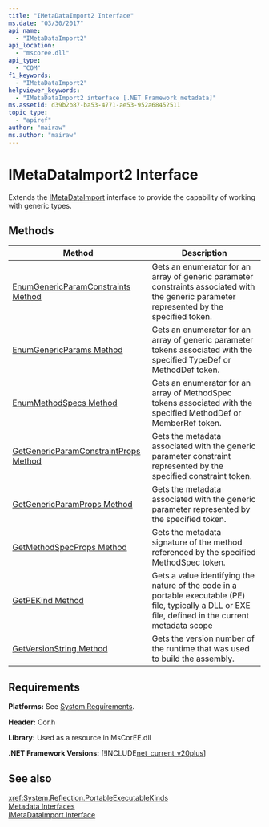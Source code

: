 ```yaml
---
title: "IMetaDataImport2 Interface"
ms.date: "03/30/2017"
api_name: 
  - "IMetaDataImport2"
api_location: 
  - "mscoree.dll"
api_type: 
  - "COM"
f1_keywords: 
  - "IMetaDataImport2"
helpviewer_keywords: 
  - "IMetaDataImport2 interface [.NET Framework metadata]"
ms.assetid: d39b2b87-ba53-4771-ae53-952a68452511
topic_type: 
  - "apiref"
author: "mairaw"
ms.author: "mairaw"
---
```

# IMetaDataImport2 Interface
Extends the [IMetaDataImport](../../../../docs/framework/unmanaged-api/metadata/imetadataimport-interface.md) interface to provide the capability of working with generic types.  
  
## Methods  
  
|Method|Description|  
|------------|-----------------|  
|[EnumGenericParamConstraints Method](../../../../docs/framework/unmanaged-api/metadata/imetadataimport2-enumgenericparamconstraints-method.md)|Gets an enumerator for an array of generic parameter constraints associated with the generic parameter represented by the specified token.|  
|[EnumGenericParams Method](../../../../docs/framework/unmanaged-api/metadata/imetadataimport2-enumgenericparams-method.md)|Gets an enumerator for an array of generic parameter tokens associated with the specified TypeDef or MethodDef token.|  
|[EnumMethodSpecs Method](../../../../docs/framework/unmanaged-api/metadata/imetadataimport2-enummethodspecs-method.md)|Gets an enumerator for an array of MethodSpec tokens associated with the specified MethodDef or MemberRef token.|  
|[GetGenericParamConstraintProps Method](../../../../docs/framework/unmanaged-api/metadata/imetadataimport2-getgenericparamconstraintprops-method.md)|Gets the metadata associated with the generic parameter constraint represented by the specified constraint token.|  
|[GetGenericParamProps Method](../../../../docs/framework/unmanaged-api/metadata/imetadataimport2-getgenericparamprops-method.md)|Gets the metadata associated with the generic parameter represented by the specified token.|  
|[GetMethodSpecProps Method](../../../../docs/framework/unmanaged-api/metadata/imetadataimport2-getmethodspecprops-method.md)|Gets the metadata signature of the method referenced by the specified MethodSpec token.|  
|[GetPEKind Method](../../../../docs/framework/unmanaged-api/metadata/imetadataimport2-getpekind-method.md)|Gets a value identifying the nature of the code in a portable executable (PE) file, typically a DLL or EXE file, defined in the current metadata scope|  
|[GetVersionString Method](../../../../docs/framework/unmanaged-api/metadata/imetadataimport2-getversionstring-method.md)|Gets the version number of the runtime that was used to build the assembly.|  
  
## Requirements  
 **Platforms:** See [System Requirements](../../../../docs/framework/get-started/system-requirements.md).  
  
 **Header:** Cor.h  
  
 **Library:** Used as a resource in MsCorEE.dll  
  
 **.NET Framework Versions:** [!INCLUDE[net_current_v20plus](../../../../includes/net-current-v20plus-md.md)]  
  
## See also
 <xref:System.Reflection.PortableExecutableKinds>  
 [Metadata Interfaces](../../../../docs/framework/unmanaged-api/metadata/metadata-interfaces.md)  
 [IMetaDataImport Interface](../../../../docs/framework/unmanaged-api/metadata/imetadataimport-interface.md)
